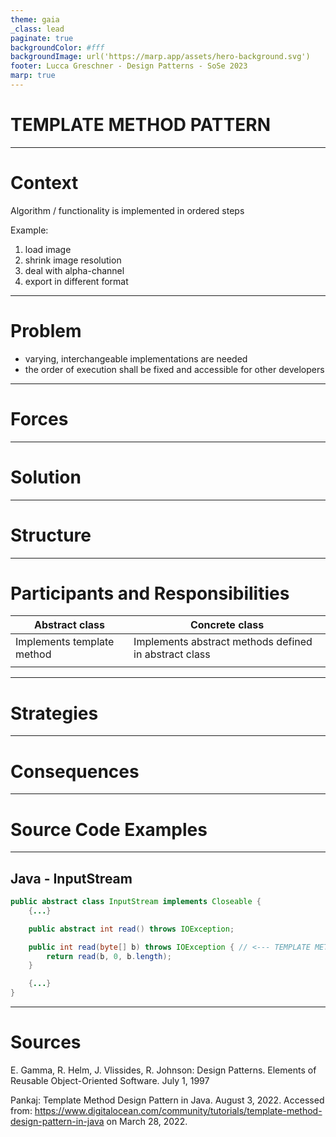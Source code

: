 ```yaml
---
theme: gaia
_class: lead
paginate: true
backgroundColor: #fff
backgroundImage: url('https://marp.app/assets/hero-background.svg')
footer: Lucca Greschner - Design Patterns - SoSe 2023
marp: true
---
```


# TEMPLATE METHOD PATTERN

---

# Context

Algorithm / functionality is implemented in ordered steps

Example: 
1. load image
1. shrink image resolution
1. deal with alpha-channel
1. export in different format

---

# Problem

- varying, interchangeable implementations are needed
- the order of execution shall be fixed and accessible for other developers

---

# Forces

---

# Solution

---

# Structure



---

# Participants and Responsibilities

| Abstract class | Concrete class |
| --- | --- |
| Implements template method | Implements abstract methods defined in abstract class |
|  | |


---

# Strategies

---

# Consequences

---

<!-- _class: lead -->
<!-- _footer: '' -->
<!-- _paginate: false -->

# Source Code Examples

---

## Java - InputStream

```java
public abstract class InputStream implements Closeable {
    {...}

    public abstract int read() throws IOException;

    public int read(byte[] b) throws IOException { // <--- TEMPLATE METHOD
        return read(b, 0, b.length);
    }

    {...}
}
```

---

# Sources

E. Gamma, R. Helm, J. Vlissides, R. Johnson: Design Patterns. Elements of Reusable Object-Oriented Software. July 1, 1997

Pankaj: Template Method Design Pattern in Java. August 3, 2022. Accessed from: https://www.digitalocean.com/community/tutorials/template-method-design-pattern-in-java on March 28, 2022.